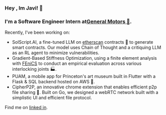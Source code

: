 ### Hey , Im Javi! 👋

### I'm a Software Engineer Intern at[General Motors 🚗](https://www.gm.com/).

Recently, I've been working on:
* SolScript.AI, a fine-tuned LLM on [etherscan](https://etherscan.io/) contracts 🦄 to generate smart contracts. Our model uses Chain of Thought and a critiquing LLM as an RL agent to minimize vulnerabilities.
* Gradient-Based Stiffness Optimization, using a finite element analysis with [FEniCS](https://fenicsproject.org/) to conduct an empirical evaluation across various interlocking joints 🏭.
* PUAM, a mobile app for Princeton's art museum built in Flutter with a Flask & SQL backend hosted on AWS 📱.
* CipherP2P, an innovative chrome extension that enables efficient p2p file sharing 📁. Built on Go, we designed a webRTC network built with a simplistic UI and efficient file protocol.


Find me on <a href="https://www.linkedin.com/in/javierlinero/)">linked in</a>.
